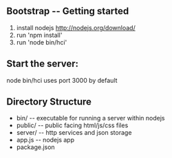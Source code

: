 Bootstrap -- Getting started
--------------

1. install nodejs http://nodejs.org/download/
2. run 'npm install'
3. run 'node bin/hci'

Start the server:
--------------------------------

node bin/hci
uses port 3000 by default

Directory Structure
--------------------------------

* bin/ -- executable for running a server within nodejs
* public/ -- public facing html/js/css files
* server/ -- http services and json storage
* app.js -- nodejs app
* package.json